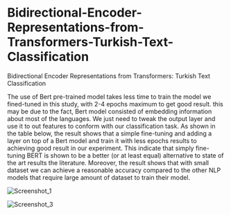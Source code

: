# Bidirectional-Encoder-Representations-from-Transformers-Turkish-Text-Classification
Bidirectional Encoder Representations from Transformers: Turkish Text Classification

The use of Bert pre-trained model takes less time to train the model we fined-tuned in this study, with 2-4 epochs maximum to get good result. this  may be due to the fact, Bert model consisted of embedding information about most of the languages. We just need to tweak the output layer and use it to out features  to conform with our classification task. 
As shown in the table below, the result shows that a simple fine-tuning and adding a layer on top of a Bert model and train it with less epochs results to achieving good result in our experiment. This indicate that simply fine-tuning BERT is shown to be a better (or at least equal) alternative to state of the art results the literature. Moreover, the result shows that with small dataset we can achieve a reasonable accuracy compared to the other NLP models that require large amount of dataset to train their model.


![Screenshot_1](https://user-images.githubusercontent.com/27901245/105993874-ed36b800-60b7-11eb-81c1-5a69e6481402.png)



![Screenshot_3](https://user-images.githubusercontent.com/27901245/105987195-00915580-60af-11eb-9a20-aa8d0c822e5f.png)

